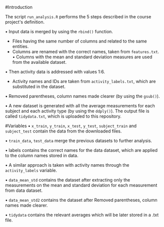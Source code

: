#Introduction

The script `run_analysis.R` performs the 5 steps described in the course project's definition.

•	Input data is merged by using the `rbind()` function. 
-	Files having the same number of columns and related  to the same entities.
-	Columns are renamed with the correct names, taken from `features.txt`.
•	Columns with the mean and standard deviation measures are used from the available dataset. 

•	Then activity data is addressed with values 1:6.
- Activity names and IDs are taken from `activity_labels.txt`, which are substituted in the dataset.

•	Removed parentheses, column names  made clearer (by using the `gsub()`).

•	A new dataset is generated  with all the average measurements for each subject and each activity type (by using the `ddply()`).
 The output file is called  `tidydata.txt`, which is uploaded to this repository.

#Variables
•	`x_train`, `y_train`, `x_test`, `y_test`, `subject_train` and `subject_test` contain the data from the downloaded files.

•	`train_data`, `test_data` merge the previous datasets to further analysis.

•	labels contains the correct names for the data dataset, which are applied to the column names stored in data.

•	A similar approach is taken with activity names through the `activity_labels` variable.

•	`data_mean_std` contains the dataset after extracting only the measurements on the mean and standard deviation for each measurement from data dataset. 

•	`data_mean_std2` contains the dataset after Removed parentheses, column names  made clearer.

•	`tidydata` contains the relevant averages which will be later stored in a .txt file.  








